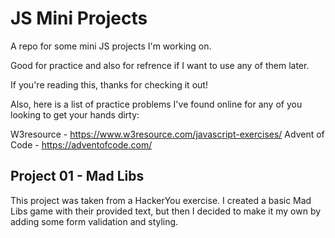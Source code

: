 # JS Mini Projects #

A repo for some mini JS projects I'm working on. 

Good for practice and also for refrence if I want to use any of them later.

If you're reading this, thanks for checking it out!

Also, here is a list of practice problems I've found online for any of you looking to get your hands dirty:

W3resource - https://www.w3resource.com/javascript-exercises/
Advent of Code - https://adventofcode.com/

## Project 01 - Mad Libs ##
This project was taken from a HackerYou exercise. I created a basic Mad Libs game with their provided text, but then I decided to make it my own by adding some form validation and styling.




